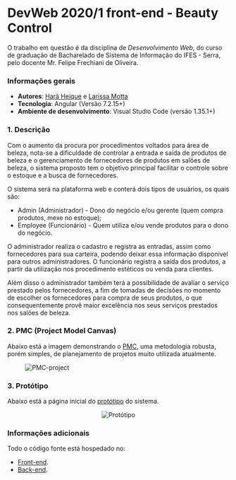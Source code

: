 # DevWeb 2020/1 front-end - Beauty Control

O trabalho em questão é da disciplina de *Desenvolvimento Web*, do curso de graduação de Bacharelado de Sistema de Informação do IFES - Serra, pelo docente Mr. Felipe Frechiani de Oliveira.

### Informações gerais
- **Autores**: [Harã Heique](https://github.com/HaraHeique) e [Larissa Motta](https://github.com/LarissaMotta)
- **Tecnologia**: Angular (Versão 7.2.15+)
- **Ambiente de desenvolvimento**: Visual Studio Code (versão 1.35.1+)

### 1. Descrição

Com o aumento da procura por procedimentos voltados para área de beleza, nota-se a dificuldade de controlar a entrada e saída de produtos de beleza e o gerenciamento de fornecedores de produtos em salões de beleza,  o sistema proposto tem o objetivo principal facilitar o controle sobre o estoque e a busca de fornecedores.

O sistema será na plataforma web e conterá dois tipos de usuários, os quais são:
* Admin (Administrador) - Dono do negócio e/ou gerente (quem compra produtos, mexe no estoque);
* Employee (Funcionário) - Quem utiliza e/ou vende produtos para o dono do negócio.

O administrador realiza o cadastro e registra as entradas, assim como fornecedores para sua carteira, podendo deixar essa informação disponível para outros administradores.
O funcionário registra a saída dos produtos, a partir da utilização nos procedimento estéticos ou venda para clientes.

Além disso o administrador também terá a possibilidade de avaliar o serviço prestado pelos fornecedores, a fim de tomadas de decisões no momento de escolher os fornecedores para compra de seus produtos, o que consequentemente provê maior excelência nos seus serviços prestados nos salões de beleza.


### 2. PMC (Project Model Canvas)

Abaixo está a imagem demonstrando o [PMC](https://robsoncamargo.com.br/blog/projec-model-canvas-para-gerenciamento-de-projetos), uma metodologia robusta, porém simples, de planejamento de projetos muito utilizada atualmente.

<figure>
    <img src="https://github.com/LarissaMotta/devweb-front-end/blob/master/documentation/images/Project_Model_Canvas-PMC.jpg" alt="PMC-project" title="Project Model Canvas do projeto Beauty Control" />
</figure>

### 3. Protótipo

Abaixo está a página inicial do [protótipo](https://github.com/LarissaMotta/devweb-front-end/blob/master/documentation/prototype/Prototipo-v1.pdf) do sistema.

<p align="center">
    <img src="https://github.com/LarissaMotta/devweb-front-end/blob/master/documentation/images/Tela%20inicial.png" alt="Protótipo" title="Protótipo da página inicial da Beauty Control"/>
</p>

### Informações adicionais
Todo o código fonte está hospedado no:
- [Front-end](https://github.com/LarissaMotta/devweb-front-end). 
- [Back-end](https://github.com/LarissaMotta/devweb-back-end).
